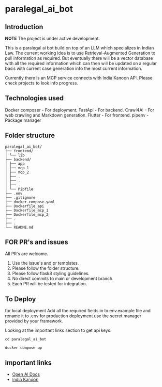 # paralegal_ai_bot

## Introduction

**NOTE** The project is under active development.

This is a paralegal ai bot build on top of an LLM which specializes in Indian Law.
The current working Idea is to use Retrieval-Augmented Generation to pull information as
required. But eventually there will be a vector database with all the required information
which can then will be updated on a regular basis with current case generation info the most current information.

Currently there is an MCP service connects with India Kanoon API. Please check projects to
look info progress.

## Technologies used

Docker composer - For deployment.
FastApi - For backend.
Crawl4AI - For web crawling and Markdown generation.
Flutter - For frontend.
pipenv - Package manager

## Folder structure

```
paralegal_ai_bot/
├── frontend/
│ └── lib
├── backend/
│ ├── app
│ ├── mcp_1
│ ├── mcp_2
│ ├── .
│ ├── .
│ ├── .
│ └── Pipfile
├── .env
├── .gitignore
├── docker-compose.yaml
├── Dockerfile_api
├── Dockerfile_mcp_1
├── Dockerfile_mcp_2
├── .
├── .
└── README.md
```

## FOR PR's and issues

All PR's are welcome.

1. Use the issue's and pr templates.
2. Please follow the folder structure.
3. Please follow flask8 styling guidelines.
4. No direct commits to main or development branch.
5. Each PR will be tested for integration.

## To Deploy

for local deployment Add all the required fields in to env.example file and rename it to .env
for production deployment use the secret manager provided by your framework.

Looking at the important links section to get api keys.

```
cd paralegal_ai_bot

docker compose up

```

## important links

* [Open AI Docs](https://openrouter.ai/docs/quickstart)
* [India Kanoon](https://api.indiankanoon.org/documentation/)

